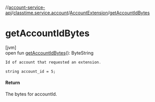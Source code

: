 //[account-service-api](../../../index.md)/[classtime.service.account](../index.md)/[AccountExtension](index.md)/[getAccountIdBytes](get-account-id-bytes.md)

# getAccountIdBytes

[jvm]\
open fun [getAccountIdBytes](get-account-id-bytes.md)(): ByteString

```kotlin
Id of account that requested an extension. 

```
`string account_id = 5;`

#### Return

The bytes for accountId.
